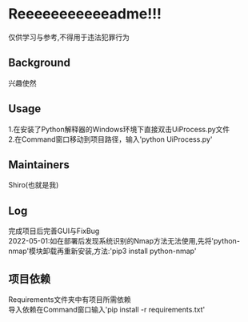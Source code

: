 # Reeeeeeeeeeeadme!!!  
仅供学习与参考,不得用于违法犯罪行为  
## Background  
兴趣使然  
## Usage  
1.在安装了Python解释器的Windows环境下直接双击UiProcess.py文件  
2.在Command窗口移动到项目路径，输入'python UiProcess.py'  
## Maintainers  
Shiro(也就是我)  
## Log  
完成项目后完善GUI与FixBug  
2022-05-01:如在部署后发现系统识别的Nmap方法无法使用,先将'python-nmap'模块卸载再重新安装,方法:'pip3 install python-nmap'
## 项目依赖  
Requirements文件夹中有项目所需依赖  
导入依赖在Command窗口输入'pip install -r requirements.txt'  
